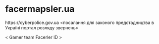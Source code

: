 # facermapsler.ua
 <faceler open surce>
https://cyberpolice.gov.ua <посалання для законого предстадництва в Україні портал розляду звернень>

<
Gamer team Facerler ID >
